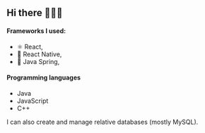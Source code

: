 ## Hi there 👋👩‍💻

 
#### Frameworks I used: 
   -  ⚛️ React, 
   -  📱 React Native,
   -  🍃 Java Spring,
#### Programming languages
   -  Java
   -  JavaScript
   -  C++ 

I can also create and manage relative databases (mostly MySQL).
